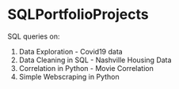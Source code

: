 # SQLPortfolioProjects

SQL queries on:

1. Data Exploration - Covid19 data
2. Data Cleaning in SQL - Nashville Housing Data
3. Correlation in Python - Movie Correlation
4. Simple Webscraping in Python
